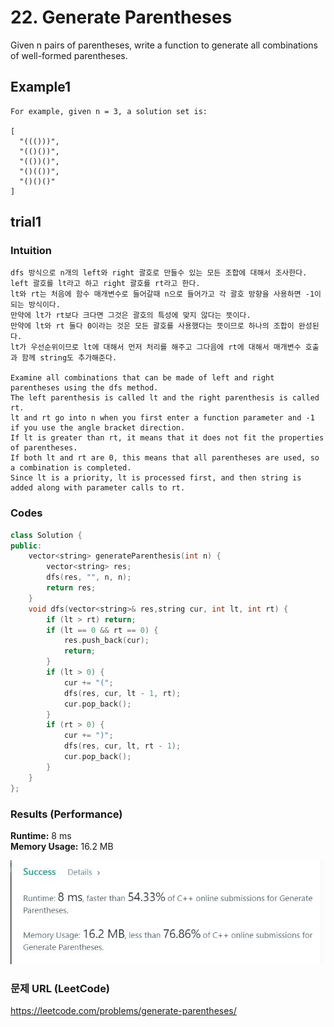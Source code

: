# 22. Generate Parentheses
Given n pairs of parentheses, write a function to generate all combinations of well-formed parentheses.  


## Example1

```
For example, given n = 3, a solution set is:

[
  "((()))",
  "(()())",
  "(())()",
  "()(())",
  "()()()"
]
```

## trial1
### Intuition
```
dfs 방식으로 n개의 left와 right 괄호로 만들수 있는 모든 조합에 대해서 조사한다.
left 괄호를 lt라고 하고 right 괄호를 rt라고 한다. 
lt와 rt는 처음에 함수 매개변수로 들어갈때 n으로 들어가고 각 괄호 방향을 사용하면 -1이 되는 방식이다.
만약에 lt가 rt보다 크다면 그것은 괄호의 특성에 맞지 않다는 뜻이다.
만약에 lt와 rt 둘다 0이라는 것은 모든 괄호를 사용했다는 뜻이므로 하나의 조합이 완성된다.
lt가 우선순위이므로 lt에 대해서 먼저 처리를 해주고 그다음에 rt에 대해서 매개변수 호출과 함께 string도 추가해준다.

Examine all combinations that can be made of left and right parentheses using the dfs method.
The left parenthesis is called lt and the right parenthesis is called rt.
lt and rt go into n when you first enter a function parameter and -1 if you use the angle bracket direction.
If lt is greater than rt, it means that it does not fit the properties of parentheses.
If both lt and rt are 0, this means that all parentheses are used, so a combination is completed.
Since lt is a priority, lt is processed first, and then string is added along with parameter calls to rt.
```
### Codes  
```cpp
class Solution {
public:
    vector<string> generateParenthesis(int n) {
        vector<string> res;
        dfs(res, "", n, n);
        return res;
    }
    void dfs(vector<string>& res,string cur, int lt, int rt) {
        if (lt > rt) return;
        if (lt == 0 && rt == 0) {
            res.push_back(cur);
            return;
        }
        if (lt > 0) {
            cur += "(";
            dfs(res, cur, lt - 1, rt);
            cur.pop_back();
        }
        if (rt > 0) {
            cur += ")";
            dfs(res, cur, lt, rt - 1);
            cur.pop_back();
        }
    }
};
```

### Results (Performance)  
**Runtime:**  8 ms  
**Memory Usage:** 	16.2 MB  


<p align="center"> 
<img src="./capture.JPG">
</p>



### 문제 URL (LeetCode)  
https://leetcode.com/problems/generate-parentheses/